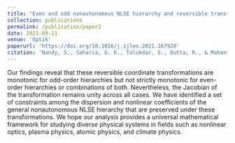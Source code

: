 ```yaml
---
title: "Even and odd nonautonomous NLSE hierarchy and reversible transformations"
collection: publications
permalink: /publication/paper2
date: 2021-09-11
venue: 'Optik'
paperurl: 'https://doi.org/10.1016/j.ijleo.2021.167928'
citation: 'Nandy, S., Saharia, G. K., Talukdar, S., Dutta, R., & Mahanta, R. (2021). Even and odd nonautonomous NLSE hierarchy and reversible transformations. Optik, 247, 167928'
---
```


Our findings reveal that these reversible coordinate transformations are monotonic for odd-order hierarchies but not strictly monotonic for even-order hierarchies or combinations of both. Nevertheless, the Jacobian of the transformation remains unity across all cases. We have identified a set of constraints among the dispersion and nonlinear coefficients of the general nonautonomous NLSE hierarchy that are preserved under these transformations. We hope our analysis provides a universal mathematical framework for studying diverse physical systems in fields such as nonlinear optics, plasma physics, atomic physics, and climate physics.
